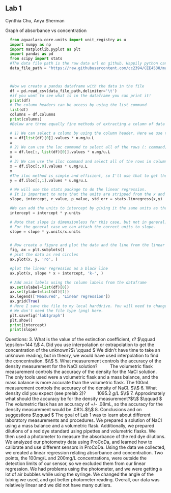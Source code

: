 ## Lab 1

Cynthia Chu, Anya Sherman

Graph of absorbance vs concentration

```python
  from aguaclara.core.units import unit_registry as u
  import numpy as np
  import matplotlib.pyplot as plt
  import pandas as pd
  from scipy import stats
  #The data file path is the raw data url on github. Happily python can read directly from a web page.
  data_file_path = "https://raw.githubusercontent.com/cc2394/CEE4530/master/lab1.txt"



  #Now we create a pandas dataframe with the data in the file
  df = pd.read_csv(data_file_path,delimiter='\t')
  #if you want to see what is in the dataframe you can print it!
  print(df)
  # The column headers can be access by using the list command
  list(df)
  columns = df.columns
  print(columns)
  #Below are three equally fine methods of extracting a column of data from the pandas dataframe.

  # 1) We can select a column by using the column header. Here we use the column header by selecting one array element from the list command.
  x = df[list(df)[0]].values * u.mg/u.L
  x
  # 2) We can use the loc command to select all of the rows (: command) and the column with the label given by list(df)[0].
  x = df.loc[:, list(df)[0]].values * u.mg/u.L
  x
  # 3) We can use the iloc command and select all of the rows in column 0.
  x = df.iloc[:,0].values * u.mg/u.L
  x
  #The iloc method is simple and efficient, so I'll use that to get the y values.
  y = df.iloc[:,1].values * u.mg/u.L

  # We will use the stats package to do the linear regression.
  # It is important to note that the units are stripped from the x and y arrays when processed by the stats package.
  slope, intercept, r_value, p_value, std_err = stats.linregress(x,y)

  #We can add the units to intercept by giving it the same units as the y values.
  intercept = intercept * y.units

  # Note that slope is dimensionless for this case, but not in general!
  # For the general case we can attach the correct units to slope.
  slope = slope * y.units/x.units


  # Now create a figure and plot the data and the line from the linear regression.
  fig, ax = plt.subplots()
  # plot the data as red circles
  ax.plot(x, y, 'ro', )

  #plot the linear regression as a black line
  ax.plot(x, slope * x + intercept, 'k-', )

  # Add axis labels using the column labels from the dataframe
  ax.set(xlabel=list(df)[0])
  ax.set(ylabel=list(df)[1])
  ax.legend(['Measured', 'Linear regression'])
  ax.grid(True)
  # Here I save the file to my local harddrive. You will need to change this to work on your computer.
  # We don't need the file type (png) here.
  plt.savefig('lab1graph')
  plt.show()
  print(intercept)
  print(slope)
```
Questions:
3. What is the value of the extinction coefficient, $\epsilon$?
    $\qquad \epsilon=144 \\$
4. Did you use interpolation or extrapolation to get the concentration of the unknown?$\\ \qquad $ We didn't have time to take an unknown reading, but in theory, we would have used interpolation to find the concentration. $\\$
5. What measurement controls the accuracy of the density measurement for the NaCl solution?
$\qquad$ The volumetric flask measurement controls the accuracy of the density for the NaCl solution. The only tools used were a volumetric flask and a mass balance, and the mass balance is more accurate than the volumetric flask. The 100mL measurement controls the accuracy of the density of NaCl. $\\$
6. What density did you expect (see prelab 2)?
$\qquad 1095.2 \ g/L$
$\\$
7. Approximately what should the accuracy be for the density measurement?$\\$
$\qquad $ The volumetric flask has an accuracy of +/- .08mL, so the accuracy for the density measurement would be .08%.$\\$
8. Conclusions and on suggestions
$\qquad $ The goal of Lab 1 was to learn about different laboratory measurements and procedures. We prepared a solution of NaCl using a mass balance and a volumetric flask. Additionally, we prepared dilutions of a red dye standard using pipettes and volumetric flasks. We then used a photometer to measure the absorbance of the red dye dilutions. We analyzed our photometry data using ProCoDa, and learned how to calibrate and use different sensors in ProCoDa. Using the data we collected, we created a linear regression relating absorbance and concentration. Two points, the 100mg/L and 200mg/L concentrations, were outside the detection limits of our sensor, so we excluded them from our linear regression. We had problems using the photometer, and we were getting a lot of air bubbles while using the syringe. We changed the angle of the tubing we used, and got better photometer reading. Overall, our data was relatively linear and we did not have many outliers.
